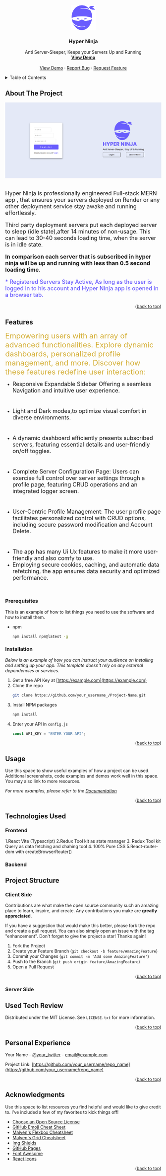 <a name="readme-top"></a>

<!-- PROJECT LOGO -->
<br />
<div align="center">
  <a href="https://github.com/othneildrew/Best-README-Template">
    <img src="client/public/logo/Logo.svg" alt="Logo" width="80" height="80">
  </a>

  <h3 align="center">Hyper Ninja</h3>

  <p align="center">
    Anti Server-Sleeper,  Keeps your Servers Up and Running 
    <br />
    <a href="https://github.com/othneildrew/Best-README-Template"><strong>View Demo</strong></a>
    <br />
    <br />
    <a href="https://github.com/othneildrew/Best-README-Template">View Demo</a>
    ·
    <a href="https://github.com/othneildrew/Best-README-Template/issues">Report Bug</a>
    ·
    <a href="https://github.com/othneildrew/Best-README-Template/issues">Request Feature</a>
  </p>
</div>

<!-- TABLE OF CONTENTS -->
<details>
  <summary>Table of Contents</summary>
  <ol>
    <li>
      <a href="#about-the-project">About The Project</a>
      <ul>
        <li><a href="#features">Features</a></li>
      </ul>
    </li>
    <li><a href="#usage">Usage</a></li>
    <li>
      <a href="#technologies-used">Technologies Used</a>
      <ul>
        <li><a href="#frontend">Frontend</a></li>
        <li><a href="#backend">Backend</a></li>
      </ul>
    </li>
     <li>
      <a href="#project-structure">Project Structure</a>
      <ul>
        <li><a href="#client-side">Client Side</a></li>
        <li><a href="#server-side">Server Side</a></li>
      </ul>
    </li>
    <li><a href="#used-tech-review">Used Tech Review</a></li>
    <li><a href="#personal-experience">Personal Experience</a></li>
   
  </ol>
</details>

<!-- ABOUT THE PROJECT -->

## About The Project

<img src="readme_assets/register_page.png"  alt="Logo" >

<br>
<br>
 <font  size=4  >

Hyper Ninja is professionally engineered Full-stack MERN app , that ensures your servers deployed on Render or any other deployment service stay awake and running effortlessly.

Third party deployment servers put each deployed server to sleep (idle state),after 14 minutes of non-usage. This can lead to 30-40 seconds loading time, when the server is in idle state.

<b >In comparison each server that is subscribed in hyper ninja will be up and running with less than 0.5 second loading time.</b>

<span style="color:#695cfe; font-weight:500">\* Registered Servers Stay Active, As long as the user is logged in to his account and Hyper Ninja app is opened in a browser tab.</span>

</font>

<p align="right">(<a href="#readme-top">back to top</a>)</p>

## Features

<font  size=5  style="color:#D4AF37">Empowering users with an array of advanced functionalities. Explore dynamic dashboards, personalized profile management, and more. Discover how these features redefine user interaction:
</font>

- <font  size=4>
     Responsive Expandable Sidebar Offering a seamless Navigation and intuitive user experience.
  </font>
<br>

- <font  size=4>
   Light and Dark modes,to optimize visual comfort in diverse environments.</font>
<br>

- <font  size=4>
     A dynamic dashboard efficiently presents subscribed servers, featuring essential details and user-friendly on/off toggles.
  </font>
<br>

- <font  size=4>
    Complete Server Configuration Page: Users can exercise full control over server settings through a profile page, featuring CRUD operations and an integrated logger screen.
  </font>
<br>

- <font  size=4>
    User-Centric Profile Management: The user profile page facilitates personalized control with CRUD options, including secure password modification and Account Delete.
  </font>
<br>

- <font  size=4>
    The app has many Ui Ux features to make it more user-friendly and also comfy to use.
  </font> 
   <br>

- <font  size=4>
    Employing secure cookies, caching, and automatic data refetching, the app ensures data security and optimized performance.
  </font>
<br>


### Prerequisites

This is an example of how to list things you need to use the software and how to install them.

- npm
  ```sh
  npm install npm@latest -g
  ```

### Installation

_Below is an example of how you can instruct your audience on installing and setting up your app. This template doesn't rely on any external dependencies or services._

1. Get a free API Key at [https://example.com](https://example.com)
2. Clone the repo
   ```sh
   git clone https://github.com/your_username_/Project-Name.git
   ```
3. Install NPM packages
   ```sh
   npm install
   ```
4. Enter your API in `config.js`
   ```js
   const API_KEY = "ENTER YOUR API";
   ```

<p align="right">(<a href="#readme-top">back to top</a>)</p>

<!-- USAGE EXAMPLES -->

## Usage

Use this space to show useful examples of how a project can be used. Additional screenshots, code examples and demos work well in this space. You may also link to more resources.

_For more examples, please refer to the [Documentation](https://example.com)_

<p align="right">(<a href="#readme-top">back to top</a>)</p>

<!-- ROADMAP -->

## Technologies Used

### Frontend

1.React Vite (Typescript)
2.Redux Tool kit as state manager 3. Redux Tool kit Query as data fetching and chahing tool 4. 100% Pure CSS
5.React-router-dom with createBrowserRouter()

### Backend

<!-- CONTRIBUTING -->

## Project Structure

### Client Side

Contributions are what make the open source community such an amazing place to learn, inspire, and create. Any contributions you make are **greatly appreciated**.

If you have a suggestion that would make this better, please fork the repo and create a pull request. You can also simply open an issue with the tag "enhancement".
Don't forget to give the project a star! Thanks again!

1. Fork the Project
2. Create your Feature Branch (`git checkout -b feature/AmazingFeature`)
3. Commit your Changes (`git commit -m 'Add some AmazingFeature'`)
4. Push to the Branch (`git push origin feature/AmazingFeature`)
5. Open a Pull Request

<p align="right">(<a href="#readme-top">back to top</a>)</p>

### Server Side

<!-- LICENSE -->

## Used Tech Review

Distributed under the MIT License. See `LICENSE.txt` for more information.

<p align="right">(<a href="#readme-top">back to top</a>)</p>

<!-- CONTACT -->

## Personal Experience

Your Name - [@your_twitter](https://twitter.com/your_username) - email@example.com

Project Link: [https://github.com/your_username/repo_name](https://github.com/your_username/repo_name)

<p align="right">(<a href="#readme-top">back to top</a>)</p>

<!-- ACKNOWLEDGMENTS -->

## Acknowledgments

Use this space to list resources you find helpful and would like to give credit to. I've included a few of my favorites to kick things off!

- [Choose an Open Source License](https://choosealicense.com)
- [GitHub Emoji Cheat Sheet](https://www.webpagefx.com/tools/emoji-cheat-sheet)
- [Malven's Flexbox Cheatsheet](https://flexbox.malven.co/)
- [Malven's Grid Cheatsheet](https://grid.malven.co/)
- [Img Shields](https://shields.io)
- [GitHub Pages](https://pages.github.com)
- [Font Awesome](https://fontawesome.com)
- [React Icons](https://react-icons.github.io/react-icons/search)

<p align="right">(<a href="#readme-top">back to top</a>)</p>

<!-- MARKDOWN LINKS & IMAGES -->
<!-- https://www.markdownguide.org/basic-syntax/#reference-style-links -->

[contributors-shield]: https://img.shields.io/github/contributors/othneildrew/Best-README-Template.svg?style=for-the-badge
[contributors-url]: https://github.com/othneildrew/Best-README-Template/graphs/contributors
[forks-shield]: https://img.shields.io/github/forks/othneildrew/Best-README-Template.svg?style=for-the-badge
[forks-url]: https://github.com/othneildrew/Best-README-Template/network/members
[stars-shield]: https://img.shields.io/github/stars/othneildrew/Best-README-Template.svg?style=for-the-badge
[stars-url]: https://github.com/othneildrew/Best-README-Template/stargazers
[issues-shield]: https://img.shields.io/github/issues/othneildrew/Best-README-Template.svg?style=for-the-badge
[issues-url]: https://github.com/othneildrew/Best-README-Template/issues
[license-shield]: https://img.shields.io/github/license/othneildrew/Best-README-Template.svg?style=for-the-badge
[license-url]: https://github.com/othneildrew/Best-README-Template/blob/master/LICENSE.txt
[linkedin-shield]: https://img.shields.io/badge/-LinkedIn-black.svg?style=for-the-badge&logo=linkedin&colorB=555
[linkedin-url]: https://linkedin.com/in/othneildrew
[product-screenshot]: images/screenshot.png
[Next.js]: https://img.shields.io/badge/next.js-000000?style=for-the-badge&logo=nextdotjs&logoColor=white
[Next-url]: https://nextjs.org/
[React.js]: https://img.shields.io/badge/React-20232A?style=for-the-badge&logo=react&logoColor=61DAFB
[React-url]: https://reactjs.org/
[Vue.js]: https://img.shields.io/badge/Vue.js-35495E?style=for-the-badge&logo=vuedotjs&logoColor=4FC08D
[Vue-url]: https://vuejs.org/
[Angular.io]: https://img.shields.io/badge/Angular-DD0031?style=for-the-badge&logo=angular&logoColor=white
[Angular-url]: https://angular.io/
[Svelte.dev]: https://img.shields.io/badge/Svelte-4A4A55?style=for-the-badge&logo=svelte&logoColor=FF3E00
[Svelte-url]: https://svelte.dev/
[Laravel.com]: https://img.shields.io/badge/Laravel-FF2D20?style=for-the-badge&logo=laravel&logoColor=white
[Laravel-url]: https://laravel.com
[Bootstrap.com]: https://img.shields.io/badge/Bootstrap-563D7C?style=for-the-badge&logo=bootstrap&logoColor=white
[Bootstrap-url]: https://getbootstrap.com
[JQuery.com]: https://img.shields.io/badge/jQuery-0769AD?style=for-the-badge&logo=jquery&logoColor=white
[JQuery-url]: https://jquery.com
